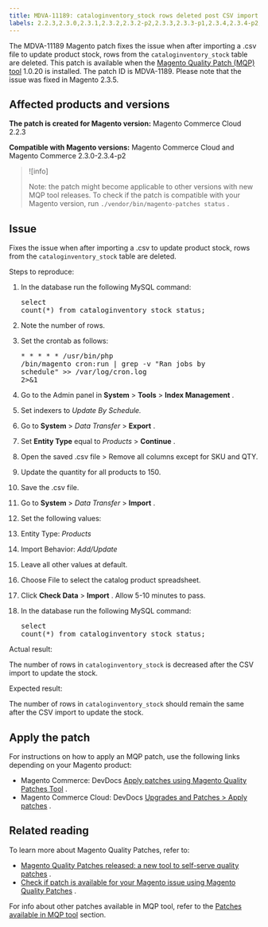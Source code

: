 ```yaml
---
title: MDVA-11189: cataloginventory_stock rows deleted post CSV import
labels: 2.2.3,2.3.0,2.3.1,2.3.2,2.3.2-p2,2.3.3,2.3.3-p1,2.3.4,2.3.4-p2,Inventory,MQP 1.0.20,MQP patches,Magento Commerce,Magento Commerce Cloud,catalog,csv file,data discrepancies,import,product,support tools
---
```


The MDVA-11189 Magento patch fixes the issue when after importing a .csv file to update product stock, rows from the `cataloginventory_stock` table are deleted. This patch is available when the [Magento Quality Patch (MQP) tool](https://support.magento.com/hc/en-us/articles/360047139492) 1.0.20 is installed. The patch ID is MDVA-1189. Please note that the issue was fixed in Magento 2.3.5.

## Affected products and versions

 **The patch is created for Magento version:** Magento Commerce Cloud 2.2.3

 **Compatible with Magento versions:** Magento Commerce Cloud and Magento Commerce 2.3.0-2.3.4-p2

>![info]
>
>Note: the patch might become applicable to other versions with new MQP tool releases. To check if the patch is compatible with your Magento version, run `./vendor/bin/magento-patches status` .

## Issue

Fixes the issue when after importing a .csv to update product stock, rows from the `cataloginventory_stock` table are deleted.

 <span class="wysiwyg-underline">Steps to reproduce:</span> 

1. In the database run the following MySQL command:    <pre>select count(*) from cataloginventory_stock_status;</pre>    
1. Note the number of rows.
1. Set the crontab as follows:    <pre>* * * * * /usr/bin/php <path to installation>/bin/magento cron:run  | grep -v "Ran jobs by schedule" >> <path to installation>/var/log/cron.log 2>&1</pre>    
1. Go to the Admin panel in **System** > **Tools** > **Index Management** .
1. Set indexers to *Update By Schedule.* 
1. Go to **System** > *Data Transfer* > **Export** .
1. Set **Entity Type** equal to *Products* > **Continue** .
1. Open the saved .csv file > Remove all columns except for SKU and QTY.
1. Update the quantity for all products to 150.
1. Save the .csv file.
1. Go to **System** > *Data Transfer* > **Import** .
1. Set the following values:
1. Entity Type: *Products* 
1. Import Behavior: *Add/Update* 
1. Leave all other values at default.
1. Choose File to select the catalog product spreadsheet.

1. Click **Check Data** > **Import** . Allow 5-10 minutes to pass.
1. In the database run the following MySQL command:    <pre>select count(*) from cataloginventory_stock_status;</pre>    

 <span class="wysiwyg-underline">Actual result:</span> 

The number of rows in `cataloginventory_stock` is decreased after the CSV import to update the stock.

 <span class="wysiwyg-underline">Expected result:</span> 

The number of rows in `cataloginventory_stock` should remain the same after the CSV import to update the stock.

## Apply the patch

For instructions on how to apply an MQP patch, use the following links depending on your Magento product:

* Magento Commerce: DevDocs [Apply patches using Magento Quality Patches Tool](https://devdocs.magento.com/guides/v2.4/comp-mgr/patching/mqp.html) .
* Magento Commerce Cloud: DevDocs [Upgrades and Patches > Apply patches](https://devdocs.magento.com/cloud/project/project-patch.html) .

## Related reading

To learn more about Magento Quality Patches, refer to:

* [Magento Quality Patches released: a new tool to self-serve quality patches](https://support.magento.com/hc/en-us/articles/360047139492) .
* [Check if patch is available for your Magento issue using Magento Quality Patches](https://support.magento.com/hc/en-us/articles/360047125252) .

For info about other patches available in MQP tool, refer to the [Patches available in MQP tool](https://support.magento.com/hc/en-us/sections/360010506631-Patches-available-in-MQP-tool-) section.